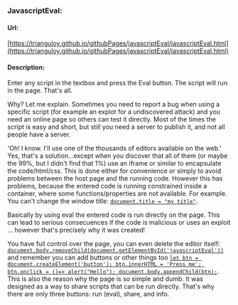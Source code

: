 ### JavascriptEval:

#### Url: 

[https://trianguloy.github.io/githubPages/javascriptEval/javascriptEval.html](https://trianguloy.github.io/githubPages/javascriptEval/javascriptEval.html)

#### Description:


Enter any script in the textbox and press the Eval button. The script will run in the page.
That's all.


Why? Let me explain. 
Sometimes you need to report a bug when using a specific script (for example an explot for a undiscovered attack) and you need an online page so others can test it directly. Most of the times the script is easy and short, but still you need a server to publish it, and not all people have a server.

'Oh! I know. I'll use one of the thousands of editors available on the web.'
Yes, that's a solution...except when you discover that all of them (or maybe the 99%, but I didn't find that 1%) use an iframe or similar to encapsulate the code/html/css. This is done either for convenience or simply to avoid problems between the host page and the running code. 
However this has problems, because the entered code is running constrained inside a container, where some functions/properties are not available. For example. You can't change the window title: [`document.title = "my title"`](https://trianguloy.github.io/githubPages/javascriptEval/javascriptEval.html?document.title%20=%20%22my%20title%22).

Basically by using eval the entered code is run directly on the page. This can lead to serious consecuences if the code is malicious or uses an exploit ... however that's precisely why it was created!

You have full control over the page, you can even delete the editor itself: [`document.body.removeChild(document.getElementById('javascriptEval'))`](https://trianguloy.github.io/githubPages/javascriptEval/javascriptEval.html?document.body.removeChild(document.getElementById('javascriptEval'))) and remember you can add buttons or other things too [`let btn = document.createElement('button'); btn.innerHTML = 'Press me'; btn.onclick = ()=> alert("Hello"); document.body.appendChild(btn);`](https://trianguloy.github.io/githubPages/javascriptEval/javascriptEval.html?let%20btn%20=%20document.createElement('button');%20btn.innerHTML%20=%20'Press%20me';%20btn.onclick%20=%20()=%3E%20alert(%22Hello%22);%20document.body.appendChild(btn);). This is also the reason why the page is so simple and dumb. It was designed as a way to share scripts that can be run directly. That's why there are only three buttons: run (eval), share, and info.
